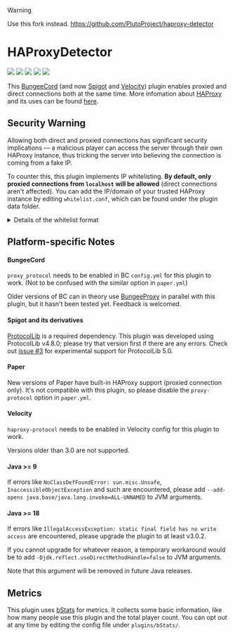 > [!WARNING]  
> Use this fork instead. https://github.com/PlutoProject/haproxy-detector

# HAProxyDetector

[![](https://img.shields.io/github/downloads/andylizi/haproxy-detector/total?style=for-the-badge)](https://github.com/andylizi/haproxy-detector/releases) [![](https://img.shields.io/github/license/andylizi/haproxy-detector?style=for-the-badge)](https://github.com/andylizi/haproxy-detector/blob/master/LICENSE) [![](https://img.shields.io/bstats/servers/12604?label=Spigot%20Servers&style=for-the-badge)](https://bstats.org/plugin/bukkit/HAProxyDetector/12604) [![](https://img.shields.io/bstats/servers/12605?label=BC%20Servers&style=for-the-badge)](https://bstats.org/plugin/bungeecord/HAProxyDetector/12605) [![](https://img.shields.io/bstats/servers/14442?label=Velocity%20Servers&style=for-the-badge)](https://bstats.org/plugin/velocity/HAProxyDetector/14442)

This [BungeeCord](https://github.com/SpigotMC/BungeeCord/) (and now [Spigot](https://www.spigotmc.org/wiki/spigot/)
and [Velocity](https://papermc.io/software/velocity/)) plugin enables proxied and direct connections both at the same time. More
infomation about [HAProxy](https://www.haproxy.org/) and its uses can be
found [here](https://github.com/MinelinkNetwork/BungeeProxy/blob/master/README.md).

## Security Warning

Allowing both direct and proxied connections has significant security implications — a malicious player can access the
server through their own HAProxy instance, thus tricking the server into believing the connection is coming from a
fake IP.

To counter this, this plugin implements IP whitelisting. **By default, only proxied connections from `localhost` will be
allowed** (direct connections aren't affected). You can add the IP/domain of your trusted HAProxy instance by
editing `whitelist.conf`, which can be found under the plugin data folder.

<details>
    <summary>Details of the whitelist format</summary>

```
# List of allowed proxy IPs
#
# An empty whitelist will disallow all proxies.
# Each entry must be an valid IP address, domain name or CIDR.
# Domain names will be resolved only once at startup.
# Each domain can have multiple A/AAAA records, all of them will be allowed.
# CIDR prefixes are not allowed in domain names.

127.0.0.0/8
::1/128
```

If you want to disable the whitelist (which you should never do), you can do so by
putting this line verbatim, before any other entries:

```
YesIReallyWantToDisableWhitelistItsExtremelyDangerousButIKnowWhatIAmDoing!!!
```

</details>

## Platform-specific Notes

#### BungeeCord

`proxy_protocol` needs to be enabled in BC `config.yml` for this plugin to work. (Not to be confused with the similar option in `paper.yml`)

Older versions of BC can in theory use [BungeeProxy](https://github.com/MinelinkNetwork/BungeeProxy) in parallel
with this plugin, but it hasn't been tested yet. Feedback is welcomed.

#### Spigot and its derivatives

[ProtocolLib](https://github.com/dmulloy2/ProtocolLib) is a required dependency.
This plugin was developed using ProtocolLib v4.8.0; please try that version first if there are any errors. Check out [issue #3](https://github.com/andylizi/haproxy-detector/issues/3) for experimental support for ProtocolLib 5.0.

#### Paper

New versions of Paper have built-in HAProxy support (proxied connection only). It's not compatible with this plugin, so please disable the `proxy-protocol` option in `paper.yml`.

#### Velocity

`haproxy-protocol` needs to be enabled in Velocity config for this plugin to work.

Versions older than 3.0 are not supported.

#### Java >= 9

If errors like `NoClassDefFoundError: sun.misc.Unsafe`, `InaccessibleObjectException` and such are encountered,
please add `--add-opens java.base/java.lang.invoke=ALL-UNNAMED` to JVM arguments.

#### Java >= 18

If errors like `IllegalAccessException: static final field has no write access` are encountered,
please upgrade the plugin to at least v3.0.2.

If you cannot upgrade for whatever reason, a temporary workaround would be to add
`-Djdk.reflect.useDirectMethodHandle=false` to JVM arguments.

Note that this argument will be removed in future Java releases.

## Metrics

This plugin uses [bStats](https://bStats.org) for metrics. It collects some basic information, like how many people
use this plugin and the total player count. You can opt out at any time by editing the config file under
`plugins/bStats/`.
